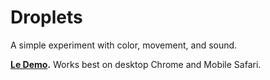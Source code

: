 # Droplets

A simple experiment with color, movement, and sound.

__[Le Demo](https://s3.amazonaws.com/droplets-experiment/index.html).__ Works best on desktop Chrome and Mobile Safari.
